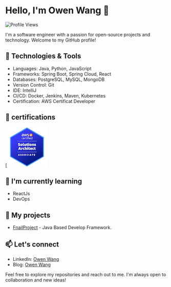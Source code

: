 # Hello, I'm Owen Wang 👋

![Profile Views](https://komarev.com/ghpvc/?username=john-doe)


I'm a software engineer with a passion for open-source projects and technology. Welcome to my GitHub profile!

## 🔧 Technologies & Tools

- Languages: Java, Python, JavaScript
- Frameworks: Spring Boot, Spring Cloud, React
- Databases: PostgreSQL, MySQL, MongoDB
- Version Control: Git
- IDE: IntelliJ
- CI/CD: Docker, Jenkins, Maven, Kubernetes
- Certification: AWS Certificat Developer 
## 🌱 certifications

[![AWS Certified Solutions Architect - Associate](https://github.com/zewenw/zewenw/blob/master/aws-certified-solutions-architect-associate%20(2).png)

## 🌱 I'm currently learning

- ReactJs
- DevOps

## 🚀 My projects

- [FnailProject](https://github.com/zewenw/final_project) - Java Based Develop Framework.

## 📫 Let's connect

- LinkedIn: [Owen Wang](https://www.linkedin.com/in/owenwang8527/)
- Blog: [Owen Wang](https://www.yuque.com/wangzewen-jlbvo)

Feel free to explore my repositories and reach out to me. I'm always open to collaboration and new ideas!
